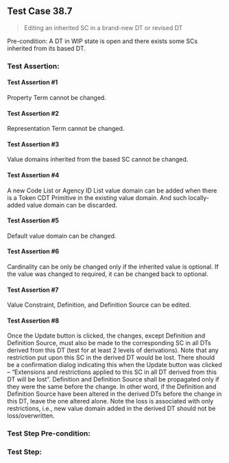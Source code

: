 ## Test Case 38.7

> Editing an inherited SC in a brand-new DT or revised DT

Pre-condition: A DT in WIP state is open and there exists some SCs inherited from its based DT.

### Test Assertion:

#### Test Assertion #1
Property Term cannot be changed.

#### Test Assertion #2
Representation Term cannot be changed.

#### Test Assertion #3
Value domains inherited from the based SC cannot be changed.

#### Test Assertion #4
A new Code List or Agency ID List value domain can be added when there is a Token CDT Primitive in the existing value domain. And such locally-added value domain can be discarded.

#### Test Assertion #5
Default value domain can be changed.

#### Test Assertion #6
Cardinality can be only be changed only if the inherited value is optional. If the value was changed to required, it can be changed back to optional.

#### Test Assertion #7
Value Constraint, Definition, and Definition Source can be edited.

#### Test Assertion #8
Once the Update button is clicked, the changes, except Definition and Definition Source, must also be made to the corresponding SC in all DTs derived from this DT (test for at least 2 levels of derivations). Note that any restriction put upon this SC in the derived DT would be lost. There should be a confirmation dialog indicating this when the Update button was clicked – “Extensions and restrictions applied to this SC in all DT derived from this DT will be lost”.  Definition and Definition Source shall be propagated only if they were the same before the change. In other word, if the Definition and Definition Source have been altered in the derived DTs before the change in this DT, leave the one altered alone. Note the loss is associated with only restrictions, i.e., new value domain added in the derived DT should not be loss/overwritten.

### Test Step Pre-condition:



### Test Step: